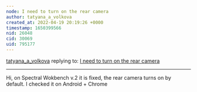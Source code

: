```yaml
---
node: I need to turn on the rear camera
author: tatyana_a_volkova
created_at: 2022-04-19 20:19:26 +0000
timestamp: 1650399566
nid: 26048
cid: 30069
uid: 795177
---
```




[tatyana_a_volkova](../profile/tatyana_a_volkova) replying to: [I need to turn on the rear camera](../notes/at-63/03-28-2021/i-need-to-turn-on-the-rear-camera)

----
Hi, on Spectral Wokbench v.2 it is fixed, the rear camera turns on by default. I checked it on Android + Chrome
